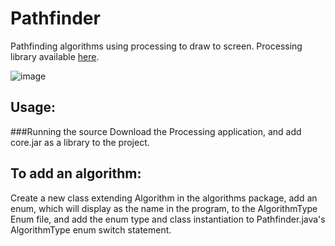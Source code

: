 Pathfinder
==========

Pathfinding algorithms using processing to draw to screen. Processing library available [here](https://processing.org).

![image](https://gfycat.com/CleverLiquidApisdorsatalaboriosa.gif)

Usage:
------
###Running the source
Download the Processing application, and add core.jar as a library to the project.

To add an algorithm:
--------------------
Create a new class extending Algorithm in the algorithms package, add an enum, which will display as the name in the program, to the AlgorithmType Enum file, and add the enum type and class instantiation to Pathfinder.java's AlgorithmType enum switch statement.
